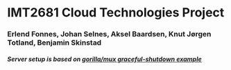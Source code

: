 # IMT2681 Cloud Technologies Project

### Erlend Fonnes, Johan Selnes, Aksel Baardsen, Knut Jørgen Totland, Benjamin Skinstad

##### Server setup is based on [gorilla/mux graceful-shutdown example](https://github.com/gorilla/mux#graceful-shutdown)